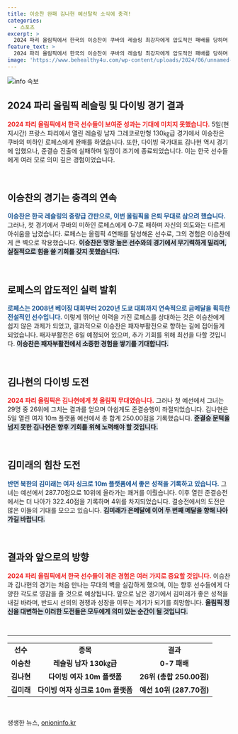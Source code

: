```yaml
---
title: 이승찬 완패 김나현 예선탈락 소식에 충격!
categories:
  - 스포츠
excerpt: >
  2024 파리 올림픽에서 한국의 이승찬이 쿠바의 레슬링 최강자에게 압도적인 패배를 당하며 은퇴 무대에 비극을 더했다. 다이빙의 김나현 역시 예선에서 예선 탈락, 올림픽의 높은 벽을 실감했다.
feature_text: >
  2024 파리 올림픽에서 한국의 이승찬이 쿠바의 레슬링 최강자에게 압도적인 패배를 당하며 은퇴 무대에 비극을 더했다. 다이빙의 김나현 역시 예선에서 예선 탈락, 올림픽의 높은 벽을 실감했다.
image: 'https://www.behealthy4u.com/wp-content/uploads/2024/06/unnamed-file.png'
---
```


<p><img src="https://www.behealthy4u.com/wp-content/uploads/2024/06/unnamed-file.png" alt="info 속보" /></p>

<h2 data-ke-size="size26">2024 파리 올림픽 레슬링 및 다이빙 경기 결과</h2>

<p data-ke-size="size16"><b><span style="color: #ee2323;">2024 파리 올림픽에서 한국 선수들이 보여준 성과는 기대에 미치지 못했습니다.</span></b> 5일(현지시간) 프랑스 파리에서 열린 레슬링 남자 그레코로만형 130㎏급 경기에서 이승찬은 쿠바의 미하인 로페스에게 완패를 하였습니다. 또한, 다이빙 국가대표 김나현 역시 경기에 임했으나, 준결승 진출에 실패하며 일정이 조기에 종료되었습니다. 이는 한국 선수들에게 여러 모로 의미 깊은 경험이었습니다.</p>

<p data-ke-size="size16">&nbsp;</p>

<h2 data-ke-size="size26">이승찬의 경기는 충격의 연속</h2>

<p data-ke-size="size16"><b><span style="color: #1a5490;">이승찬은 한국 레슬링의 중량급 간판으로, 이번 올림픽을 은퇴 무대로 삼으려 했습니다.</span></b> 그러나, 첫 경기에서 쿠바의 미하인 로페스에게 0-7로 패하며 자신의 의도와는 다르게 아쉬움을 남겼습니다. 로페스는 올림픽 4연패를 달성해온 선수로, 그의 경험은 이승찬에게 큰 벽으로 작용했습니다. <b><span style="background-color: #21538527;">이승찬은 명망 높은 선수와의 경기에서 무기력하게 밀리며, 실질적으로 힘을 쓸 기회를 갖지 못했습니다.</span></b></p>

<p data-ke-size="size16">&nbsp;</p>

<h2 data-ke-size="size26">로페스의 압도적인 실력 발휘</h2>

<p data-ke-size="size16"><b><span style="color: #1a5490;">로페스는 2008년 베이징 대회부터 2020년 도쿄 대회까지 연속적으로 금메달을 획득한 전설적인 선수입니다.</span></b> 이렇게 뛰어난 이력을 가진 로페스를 상대하는 것은 이승찬에게 쉽지 않은 과제가 되었고, 결과적으로 이승찬은 패자부활전으로 향하는 길에 접어들게 되었습니다. 패자부활전은 6일 예정되어 있으며, 추가 기회를 위해 최선을 다할 것입니다. <b><span style="background-color: #21538527;">이승찬은 패자부활전에서 소중한 경험을 쌓기를 기대합니다.</span></b></p>

<p data-ke-size="size16">&nbsp;</p>

<h2 data-ke-size="size26">김나현의 다이빙 도전</h2>

<p data-ke-size="size16"><b><span style="color: #ee2323;">2024 파리 올림픽은 김나현에게 첫 올림픽 무대였습니다.</span></b> 그러나 첫 예선에서 그녀는 29명 중 26위에 그치는 결과를 얻으며 아쉽게도 준결승행이 좌절되었습니다. 김나현은 5일 열린 여자 10m 플랫폼 예선에서 총 합계 250.00점을 기록했습니다. <b><span style="background-color: #21538527;">준결승 문턱을 넘지 못한 김나현은 향후 기회를 위해 노력해야 할 것입니다.</span></b></p>

<p data-ke-size="size16">&nbsp;</p>

<h2 data-ke-size="size26">김미래의 힘찬 도전</h2>

<p data-ke-size="size16"><b><span style="color: #1a5490;">반면 북한의 김미래는 여자 싱크로 10m 플랫폼에서 좋은 성적을 기록하고 있습니다.</span></b> 그녀는 예선에서 287.70점으로 10위에 올라가는 쾌거를 이뤘습니다. 이후 열린 준결승전에서는 더 나아가 322.40점을 기록하며 4위를 차지되었습니다. 결승전에서의 도전은 많은 이들의 기대를 모으고 있습니다. <b><span style="background-color: #21538527;">김미래가 은메달에 이어 두 번째 메달을 향해 나아가길 바랍니다.</span></b></p>

<p data-ke-size="size16">&nbsp;</p>

<h2 data-ke-size="size26">결과와 앞으로의 방향</h2>

<p data-ke-size="size16"><b><span style="color: #ee2323;">2024 파리 올림픽에서 한국 선수들이 겪은 경험은 여러 가지로 중요할 것입니다.</span></b> 이승찬과 김나현의 경기는 처음 만나는 무대의 벽을 실감하게 했으며, 이는 향후 선수들에게 다양한 각도로 영감을 줄 것으로 예상됩니다. 앞으로 남은 경기에서 김미래가 좋은 성적을 내길 바라며, 반드시 선의의 경쟁과 성장을 이루는 계기가 되기를 희망합니다. <b><span style="background-color: #21538527;">올림픽 정신을 대변하는 이러한 도전들은 모두에게 의미 있는 순간이 될 것입니다.</span></b></p>

<p data-ke-size="size16">&nbsp;</p>

<hr>

<table style="width: 100%; border-collapse: collapse;">
<tr>
<td style="text-align: center; height: 17px;"><b>선수</b></td>
<td style="text-align: center; height: 17px;"><b>종목</b></td>
<td style="text-align: center; height: 17px;"><b>결과</b></td>
</tr>
<tr>
<td style="text-align: center; height: 17px;"><b>이승찬</b></td>
<td style="text-align: center; height: 17px;"><b>레슬링 남자 130㎏급</b></td>
<td style="text-align: center; height: 17px;"><b>0-7 패배</b></td>
</tr>
<tr>
<td style="text-align: center; height: 17px;"><b>김나현</b></td>
<td style="text-align: center; height: 17px;"><b>다이빙 여자 10m 플랫폼</b></td>
<td style="text-align: center; height: 17px;"><b>26위 (총합 250.00점)</b></td>
</tr>
<tr>
<td style="text-align: center; height: 17px;"><b>김미래</b></td>
<td style="text-align: center; height: 17px;"><b>다이빙 여자 싱크로 10m 플랫폼</b></td>
<td style="text-align: center; height: 17px;"><b>예선 10위 (287.70점)</b></td>
</tr>
</table> 

<p data-ke-size="size16">&nbsp;</p>
생생한 뉴스, <a href="https://onioninfo.kr" rel="dofollow">onioninfo.kr</a>


